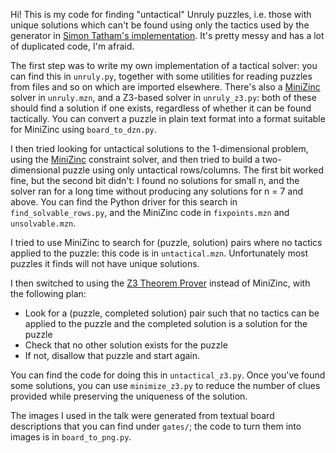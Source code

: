 Hi! This is my code for finding "untactical" Unruly puzzles, i.e. those with unique solutions which can't be found using only the tactics used by the generator in [Simon Tatham's implementation](https://www.chiark.greenend.org.uk/~sgtatham/puzzles/js/unruly.html). It's pretty messy and has a lot of duplicated code, I'm afraid.

The first step was to write my own implementation of a tactical solver: you can find this in `unruly.py`, together with some utilities for reading puzzles from files and so on which are imported elsewhere. There's also a [MiniZinc](https://minizinc.org/) solver in `unruly.mzn`, and a Z3-based solver in `unruly_z3.py`: both of these should find a solution if one exists, regardless of whether it can be found tactically. You can convert a puzzle in plain text format into a format suitable for MiniZinc using `board_to_dzn.py`.

I then tried looking for untactical solutions to the 1-dimensional problem, using the [MiniZinc](https://www.minizinc.org/) constraint solver, and then tried to build a two-dimensional puzzle using only untactical rows/columns. The first bit worked fine, but the second bit didn't: I found no solutions for small n, and the solver ran for a long time without producing any solutions for n = 7 and above. You can find the Python driver for this search in `find_solvable_rows.py`, and the MiniZinc code in `fixpoints.mzn` and `unsolvable.mzn`.

I tried to use MiniZinc to search for (puzzle, solution) pairs where no tactics applied to the puzzle: this code is in `untactical.mzn`. Unfortunately most puzzles it finds will not have unique solutions.

I then switched to using the [Z3 Theorem Prover](https://github.com/Z3Prover/z3) instead of MiniZinc, with the following plan:
 - Look for a (puzzle, completed solution) pair such that no tactics can be applied to the puzzle and the completed solution is a solution for the puzzle
 - Check that no other solution exists for the puzzle
 - If not, disallow that puzzle and start again.

You can find the code for doing this in `untactical_z3.py`. Once you've found some solutions, you can use `minimize_z3.py` to reduce the number of clues provided while preserving the uniqueness of the solution.

The images I used in the talk were generated from textual board descriptions that you can find under `gates/`; the code to turn them into images is in `board_to_png.py`.
